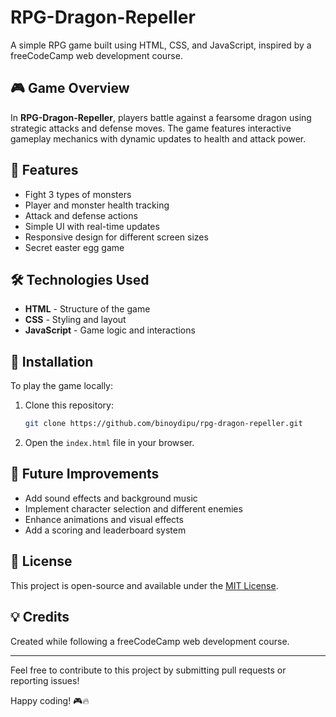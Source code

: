 # RPG-Dragon-Repeller

A simple RPG game built using HTML, CSS, and JavaScript, inspired by a freeCodeCamp web development course.

## 🎮 Game Overview
In **RPG-Dragon-Repeller**, players battle against a fearsome dragon using strategic attacks and defense moves. The game features interactive gameplay mechanics with dynamic updates to health and attack power.

## 🚀 Features
- Fight 3 types of monsters
- Player and monster health tracking
- Attack and defense actions
- Simple UI with real-time updates
- Responsive design for different screen sizes
- Secret easter egg game

## 🛠️ Technologies Used
- **HTML** - Structure of the game
- **CSS** - Styling and layout
- **JavaScript** - Game logic and interactions

## 📂 Installation
To play the game locally:
1. Clone this repository:
   ```sh
   git clone https://github.com/binoydipu/rpg-dragon-repeller.git
   ```
2. Open the `index.html` file in your browser.

## 🔄 Future Improvements
- Add sound effects and background music
- Implement character selection and different enemies
- Enhance animations and visual effects
- Add a scoring and leaderboard system

## 📜 License
This project is open-source and available under the [MIT License](LICENSE).

## 💡 Credits
Created while following a freeCodeCamp web development course.

---
Feel free to contribute to this project by submitting pull requests or reporting issues!

Happy coding! 🎮🔥

